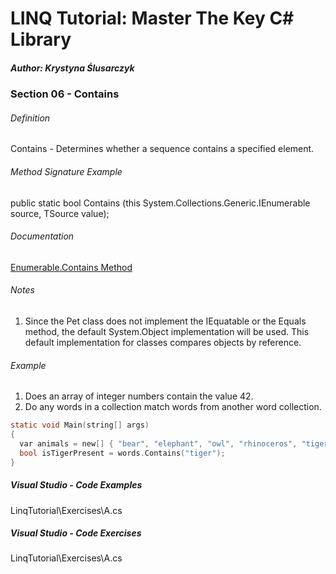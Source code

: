 # LINQ Tutorial: Master The Key C# Library

##### Author: Krystyna Ślusarczyk

### Section 06 - Contains

###### Definition
Contains - Determines whether a sequence contains a specified element.

###### Method Signature Example
public static bool Contains<TSource> (this System.Collections.Generic.IEnumerable<TSource> source, TSource value);

###### Documentation
[Enumerable.Contains Method](https://learn.microsoft.com/en-us/dotnet/api/system.linq.enumerable.contains)

###### Notes
1. Since the Pet class does not implement the IEquatable<T> or the Equals method, the default System.Object implementation will be used.  This default implementation for classes compares objects by reference.

###### Example
1. Does an array of integer numbers contain the value 42.
2. Do any words in a collection match words from another word collection.

```c
static void Main(string[] args)
{
  var animals = new[] { "bear", "elephant", "owl", "rhinoceros", "tiger", "turtle", "zebra"};
  bool isTigerPresent = words.Contains("tiger");
}
```

##### Visual Studio - Code Examples

LinqTutorial\Exercises\A.cs

##### Visual Studio - Code Exercises

LinqTutorial\Exercises\A.cs
